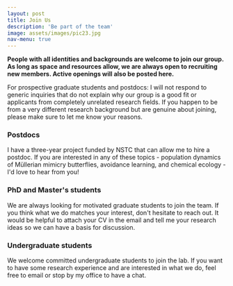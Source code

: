 ```yaml
---
layout: post
title: Join Us
description: 'Be part of the team'
image: assets/images/pic23.jpg
nav-menu: true
---
```

<b>People with all identities and backgrounds are welcome to join our group. As long as space and resources allow, we are always open to recruiting new members. Active openings will also be posted here.</b> 

For prospective graduate students and postdocs: I will not respond to generic inquiries that do not explain why our group is a good fit or applicants from completely unrelated research fields. If you happen to be from a very different research background but are genuine about joining, please make sure to let me know your reasons.

<h3>Postdocs</h3>
I have a three-year project funded by NSTC that can allow me to hire a postdoc. If you are interested in any of these topics - population dynamics of Müllerian mimicry butterflies, avoidance learning, and chemical ecology - I'd love to hear from you! 

[comment]: # (switch to this when there's no funding for postdocs - I don't have funding for postdocs at the moment, but there are funding opportunities through NSTC and some other sources. Get in touch if you are interested in doing a postdoc with us, and we can figure out a plan together.)

<h3>PhD and Master's students</h3>
We are always looking for motivated graduate students to join the team. If you think what we do matches your interest, don't hesitate to reach out. It would be helpful to attach your CV in the email and tell me your research ideas so we can have a basis for discussion.

<h3>Undergraduate students</h3>
We welcome committed undergraduate students to join the lab. If you want to have some research experience and are interested in what we do, feel free to email or stop by my office to have a chat.  